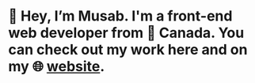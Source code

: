# 👋 Hey, I’m Musab. I'm a front-end web developer from 🍁 Canada. You can check out my work here and on my 🌐 [website](https://musabhassan.com).
